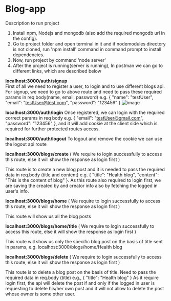 # Blog-app

Description to run project

1. Install npm, Nodejs and mongodb (also add the required mongodb url in the config).
2. Go to project folder and open terminal in it and if nodemodules directory is not cloned, run 'npm install' command in command prompt to install dependencies.
3. Now, run project by command 'node server'
4. After the project is running(server is running), In postman we can go to different links, which are described below



**localhost:3000/auth/signup**  
First of all we need to register a user, to login and to use different blogs api.
  For signup, we need to go to above route and need to pass these required params in req body(name, email, password) e.g. { "name": "testUser", "email": "testUser@test.com", "password": "123456" }
  ![image](https://user-images.githubusercontent.com/68643754/132987562-e5388ff8-70cf-451a-931b-0d867f061242.png)

  
  
**localhost:3000/auth/login**
Once registered, we can login with the required correct params in req body e.g. { "email": "testUser@gmail.com", "password": "123456" }, and it will add cookie at   the client side which is required for further protected routes access.
  
  
  
**localhost:3000/auth/logout**
To logout and remove the cookie we can use the logout api route
 
 
 
**localhost:3000/blogs/create** (  We require to login successfully to access this route, else it will show the response as login first ) 

  This route is to create a new blog post and it is needed to pass the required data in req.body (title and content) e.g. { "title": "Health blog", "content": "This is the content of blog" }. As this route also required to login first, we are saving the created by and creator info also by fetching the logged in user's info.
 
 
 
**localhost:3000/blogs/home** (  We require to login successfully to access this route, else it will show the response as login first )

  This route will show us all the blog posts
  
  
  
**localhost:3000/blogs/home/title** (  We require to login successfully to access this route, else it will show the response as login first )

  This route will show us only the specific blog post on the basis of title sent in params, e.g. localhost:3000/blogs/home/Health blog
  
    
    
    
**localhost:3000/blogs/delete**  (  We require to login successfully to access this route, else it will show the response as login first )

  This route is to delete a blog post on the basis of title. Need to pass the required data in req.body (title) e.g., { "title": "Health blog" }
  As it require login first, the api will delete the post if and only if the logged in user is requesting to delete his/her own post and it will not allow to delete the post whose owner is some other user.
  
  
 
